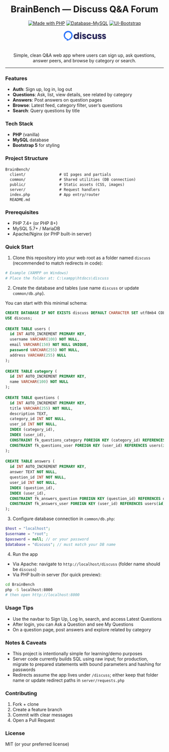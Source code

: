 <div align="center">

# BrainBench — Discuss Q&A Forum

[![Made with PHP](https://img.shields.io/badge/Made%20with-PHP-777bb3?logo=php&logoColor=white)](https://www.php.net/)
[![Database-MySQL](https://img.shields.io/badge/Database-MySQL-00618a?logo=mysql&logoColor=white)](https://www.mysql.com/)
[![UI-Bootstrap](https://img.shields.io/badge/UI-Bootstrap%205-7952B3?logo=bootstrap&logoColor=white)](https://getbootstrap.com/)

<img src="public/logo.png" alt="BrainBench" width="140" />

<br/>
<br/>

Simple, clean Q&A web app where users can sign up, ask questions, answer peers, and browse by category or search.

</div>

---

### Features

- **Auth**: Sign up, log in, log out
- **Questions**: Ask, list, view details, see related by category
- **Answers**: Post answers on question pages
- **Browse**: Latest feed, category filter, user’s questions
- **Search**: Query questions by title

### Tech Stack

- **PHP** (vanilla)
- **MySQL** database
- **Bootstrap 5** for styling

### Project Structure

```
BrainBench/
  client/               # UI pages and partials
  common/               # Shared utilities (DB connection)
  public/               # Static assets (CSS, images)
  server/               # Request handlers
  index.php             # App entry/router
  README.md
```

### Prerequisites

- PHP 7.4+ (or PHP 8+)
- MySQL 5.7+ / MariaDB
- Apache/Nginx (or PHP built-in server)

### Quick Start

1) Clone this repository into your web root as a folder named `discuss` (recommended to match redirects in code):

```bash
# Example (XAMPP on Windows)
# Place the folder at: C:\xampp\htdocs\discuss
```

2) Create the database and tables (use name `discuss` or update `common/db.php`).

You can start with this minimal schema:

```sql
CREATE DATABASE IF NOT EXISTS discuss DEFAULT CHARACTER SET utf8mb4 COLLATE utf8mb4_unicode_ci;
USE discuss;

CREATE TABLE users (
  id INT AUTO_INCREMENT PRIMARY KEY,
  username VARCHAR(100) NOT NULL,
  email VARCHAR(150) NOT NULL UNIQUE,
  password VARCHAR(255) NOT NULL,
  address VARCHAR(255) NULL
);

CREATE TABLE category (
  id INT AUTO_INCREMENT PRIMARY KEY,
  name VARCHAR(100) NOT NULL
);

CREATE TABLE questions (
  id INT AUTO_INCREMENT PRIMARY KEY,
  title VARCHAR(255) NOT NULL,
  description TEXT,
  category_id INT NOT NULL,
  user_id INT NOT NULL,
  INDEX (category_id),
  INDEX (user_id),
  CONSTRAINT fk_questions_category FOREIGN KEY (category_id) REFERENCES category(id) ON DELETE CASCADE,
  CONSTRAINT fk_questions_user FOREIGN KEY (user_id) REFERENCES users(id) ON DELETE CASCADE
);

CREATE TABLE answers (
  id INT AUTO_INCREMENT PRIMARY KEY,
  answer TEXT NOT NULL,
  question_id INT NOT NULL,
  user_id INT NOT NULL,
  INDEX (question_id),
  INDEX (user_id),
  CONSTRAINT fk_answers_question FOREIGN KEY (question_id) REFERENCES questions(id) ON DELETE CASCADE,
  CONSTRAINT fk_answers_user FOREIGN KEY (user_id) REFERENCES users(id) ON DELETE CASCADE
);
```

3) Configure database connection in `common/db.php`:

```php
$host = "localhost";
$username = "root";
$password = null; // or your password
$database = "discuss"; // must match your DB name
```

4) Run the app

- Via Apache: navigate to `http://localhost/discuss` (folder name should be `discuss`)
- Via PHP built-in server (for quick preview):

```bash
cd BrainBench
php -S localhost:8000
# then open http://localhost:8000
```

### Usage Tips

- Use the navbar to Sign Up, Log In, search, and access Latest Questions
- After login, you can Ask a Question and see My Questions
- On a question page, post answers and explore related by category

### Notes & Caveats

- This project is intentionally simple for learning/demo purposes
- Server code currently builds SQL using raw input; for production, migrate to prepared statements with bound parameters and hashing for passwords
- Redirects assume the app lives under `/discuss`; either keep that folder name or update redirect paths in `server/requests.php`

### Contributing

1) Fork + clone
2) Create a feature branch
3) Commit with clear messages
4) Open a Pull Request

### License

MIT (or your preferred license)

